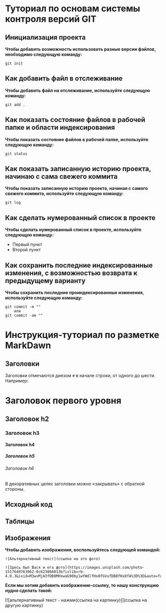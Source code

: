 # Туториал по основам системы контроля версий GIT



## Инициализация проекта
**Чтобы добавить возможность использовать разные версии файлов, необходимо следующую команду:**

```
git init
```

## Как добавить файл в отслеживание
**Чтобы добавить файл на отслеживание, используйте следующую команду:**

```
git add .
```

## Как показать состояние файлов в рабочей папке и области индексирования
**Чтобы показать состояние файлов в рабочей папке, используйте следующую команду:**

```
git status
```

## Как показать записанную историю проекта, начинаю с сама свежего коммита
**Чтобы показать записанную историю проекта, начиная с самого свежего коммита, используйте следующую команду:**

```
git log
```

## Как сделать нумерованный список в проекте
**Чтобы сделать нумерованный список в проекте, используйте следующую команду:**

* Первый пункт
* Второй пункт

## Как сохранить последние индексированные изменения, с возможностью возврата к предыдущему варианту
**Чтобы сохранить последние проиндексированные изменения, используйте следующую команду:**

```
git commit -m "" 
    или 
git commit -am ""
```



# Инструкция-туториал по разметке MarkDawn


## Заголовки

Заголовки отмечаются диезом `#` в начале строки, от
одного до шести. Например:
# Заголовок первого уровня #
## Заголовок h2
### Заголовок h3
#### Заголовок h4
##### Заголовок h5
###### Заголовок h6
В декоративных целях заголовки можно «закрывать» с
обратной стороны.


## Исходный код







## Таблицы







## Изображения


**Чтобы добавить изображения, воспользуйтесь следующей командой:**

```
![Альтернативный текст](ссылка на это фото)
```

```
![Здесь был Вася и его фото](https://images.unsplash.com/photo-1517649763962-0c623066013b?ixlib=rb-4.0.3&ixid=M3wxMjA3fDB8MHxwaG90by1wYWdlfHx8fGVufDB8fHx8fA%3D%3D&auto=format&fit=crop&w=870&q=80)
```

**Если мы хотим добавить изображение-ссылку, то нашу конструкцию нудно сделать такой:**

[![альтернативный текст - нажми(ссылка на картинку)]](ссылка на другую картинку)